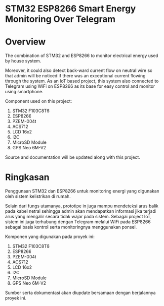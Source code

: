 # STM32 ESP8266 Smart Energy Monitoring Over Telegram

Overview
===

The combination of STM32 and ESP8266 to monitor electrical energy used by house system.

Moreover, it could also detect back-ward current flow on neutral wire so that admin will be noticed if there was an exceptional current flowing through the system. As an IoT based project, this system also connected to Telegram using WiFi on ESP8266 as its base for easy control and monitor using smartphone.

Component used on this project:
1. STM32 F103C8T6
2. ESP8266
3. PZEM-004t
4. ACS712
5. LCD 16x2
6. I2C
7. MicroSD Module
8. GPS Neo 6M-V2

Source and documentation will be updated along with this project.

Ringkasan
===

Penggunaan STM32 dan ESP8266 untuk monitoring energi yang digunakan oleh sistem kelistrikan di rumah.

Selain dari fungs utamanya, prototipe in juga mampu mendeteksi arus balik pada kabel netral sehingga admin akan mendapatkan informasi jika terjadi arus yang mengalir secara tidak wajar pada sistem. Sebagai project IoT, sistem ini juga terhubung dengan Telegram melalui WiFi pada ESP8266 sebagai basis kontrol serta monitoringnya menggunakan ponsel.

Komponen yang digunakan pada proyek ini:
1. STM32 F103C8T6
2. ESP8266
3. PZEM-004t
4. ACS712
5. LCD 16x2
6. I2C
7. MicroSD Module
8. GPS Neo 6M-V2

Sumber serta dokumentasi akan diupdate bersamaan dengan berjalannya proyek ini.
